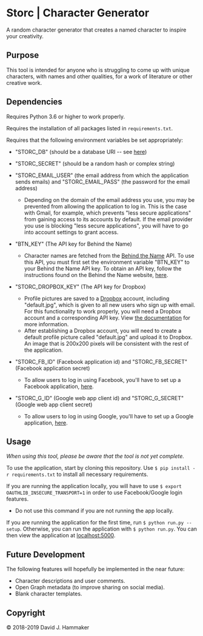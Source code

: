# Storc | Character Generator

A random character generator that creates a named character to inspire your creativity.

## Purpose

This tool is intended for anyone who is struggling to come up with unique characters, with names and other qualities, for a work of literature or other creative work.

## Dependencies

Requires Python 3.6 or higher to work properly.

Requires the installation of all packages listed in `requirements.txt`.

Requires that the following environment variables be set appropriately:
* "STORC_DB" (should be a database URI -- see [here](http://flask-sqlalchemy.pocoo.org/2.3/quickstart/))
* "STORC_SECRET" (should be a random hash or complex string)


* "STORC_EMAIL_USER" (the email address from which the application sends emails) and "STORC_EMAIL_PASS" (the password for the email address)
    * Depending on the domain of the email address you use, you may be prevented from allowing the application to log in. This is the case with Gmail, for example, which prevents "less secure applications" from gaining access to its accounts by default. If the email provider you use is blocking "less secure applications", you will have to go into account settings to grant access.


* "BTN_KEY" (The API key for Behind the Name)
    * Character names are fetched from the [Behind the Name](https://www.behindthename.com/) API. To use this API, you must first set the environment variable "BTN_KEY" to your Behind the Name API key. To obtain an API key, follow the instructions found on the Behind the Name website, [here](https://www.behindthename.com/api/).


* "STORC_DROPBOX_KEY" (The API key for Dropbox)
    * Profile pictures are saved to a [Dropbox](https://www.dropbox.com) account, including "default.jpg", which is given to all new users who sign up with email. For this functionality to work properly, you will need a Dropbox account and a corresponding API key. View [the documentation](https://dropbox.github.io/dropbox-api-v2-explorer/) for more information.
    * After establishing a Dropbox account, you will need to create a default profile picture called "default.jpg" and upload it to Dropbox. An image that is 200x200 pixels will be consistent with the rest of the application.


* "STORC_FB_ID" (Facebook application id) and "STORC_FB_SECRET" (Facebook application secret)
    * To allow users to log in using Facebook, you'll have to set up a Facebook application, [here](https://developers.facebook.com/apps/).

* "STORC_G_ID" (Google web app client id) and "STORC_G_SECRET" (Google web app client secret)
    * To allow users to log in using Google, you'll have to set up a Google application, [here](https://developers.google.com/identity/sign-in/web/sign-in).

## Usage

_When using this tool, please be aware that the tool is not yet complete._

To use the application, start by cloning this repository. Use `$ pip install -r requirements.txt` to install all necessary requirements.

If you are running the application locally, you will have to use `$ export OAUTHLIB_INSECURE_TRANSPORT=1` in order to use Facebook/Google login features.
* Do not use this command if you are not running the app locally.

If you are running the application for the first time, run `$ python run.py --setup`. Otherwise, you can run the application with `$ python run.py`. You can then view the application at [localhost:5000](http://localhost:5000/).

## Future Development

The following features will hopefully be implemented in the near future:
* Character descriptions and user comments.
* Open Graph metadata (to improve sharing on social media).
* Blank character templates.

## Copyright

© 2018-2019 David J. Hammaker
